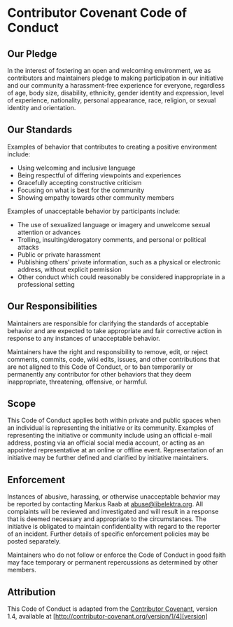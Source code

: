 # Contributor Covenant Code of Conduct

## Our Pledge

In the interest of fostering an open and welcoming environment, we as
contributors and maintainers pledge to making participation in our initiative and
our community a harassment-free experience for everyone, regardless of age, body
size, disability, ethnicity, gender identity and expression, level of experience,
nationality, personal appearance, race, religion, or sexual identity and
orientation.

## Our Standards

Examples of behavior that contributes to creating a positive environment
include:

- Using welcoming and inclusive language
- Being respectful of differing viewpoints and experiences
- Gracefully accepting constructive criticism
- Focusing on what is best for the community
- Showing empathy towards other community members

Examples of unacceptable behavior by participants include:

- The use of sexualized language or imagery and unwelcome sexual attention or
  advances
- Trolling, insulting/derogatory comments, and personal or political attacks
- Public or private harassment
- Publishing others' private information, such as a physical or electronic
  address, without explicit permission
- Other conduct which could reasonably be considered inappropriate in a
  professional setting

## Our Responsibilities

Maintainers are responsible for clarifying the standards of acceptable
behavior and are expected to take appropriate and fair corrective action in
response to any instances of unacceptable behavior.

Maintainers have the right and responsibility to remove, edit, or
reject comments, commits, code, wiki edits, issues, and other contributions
that are not aligned to this Code of Conduct, or to ban temporarily or
permanently any contributor for other behaviors that they deem inappropriate,
threatening, offensive, or harmful.

## Scope

This Code of Conduct applies both within private and public spaces
when an individual is representing the initiative or its community. Examples of
representing the initiative or community include using an official e-mail
address, posting via an official social media account, or acting as an appointed
representative at an online or offline event. Representation of an initiative may be
further defined and clarified by initiative maintainers.

## Enforcement

Instances of abusive, harassing, or otherwise unacceptable behavior may be
reported by contacting Markus Raab at abuse@libelektra.org. All
complaints will be reviewed and investigated and will result in a response that
is deemed necessary and appropriate to the circumstances. The initiative is
obligated to maintain confidentiality with regard to the reporter of an incident.
Further details of specific enforcement policies may be posted separately.

Maintainers who do not follow or enforce the Code of Conduct in good
faith may face temporary or permanent repercussions as determined by other
members.

## Attribution

This Code of Conduct is adapted from the [Contributor Covenant][homepage], version 1.4,
available at [http://contributor-covenant.org/version/1/4][version]

[homepage]: http://contributor-covenant.org
[version]: http://contributor-covenant.org/version/1/4/
